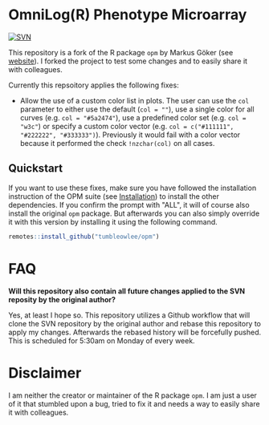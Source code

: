 # OmniLog(R) Phenotype Microarray

[![SVN](https://github.com/TumbleOwlee/opm/actions/workflows/svn.yml/badge.svg?branch=main)](https://github.com/TumbleOwlee/opm/actions/workflows/svn.yml)

This repository is a fork of the R package `opm` by Markus Göker (see [website](http://www.goeker.org/opm/)). I forked the project to test some changes and to easily share it with colleagues.

Currently this repsoitory applies the following fixes:
* Allow the use of a custom color list in plots. The user can use the `col` parameter to either use the default (`col = ""`), use a single color for all curves (e.g. `col = "#5a2474"`), use a predefined color set (e.g. `col = "w3c"`) or specify a custom color vector (e.g. `col = c("#111111", "#222222", "#333333")`). Previously it would fail with a color vector because it performed the check `!nzchar(col)` on all cases.

## Quickstart

If you want to use these fixes, make sure you have followed the installation instruction of the OPM suite (see [Installation](http://www.goeker.org/opm/)) to install the other dependencies. If you confirm the prompt with "ALL", it will of course also install the original `opm` package. But afterwards you can also simply override it with this version by installing it using the following command.
```r
remotes::install_github("tumbleowlee/opm")
```

# FAQ

**Will this repository also contain all future changes applied to the SVN reposity by the original author?**

Yes, at least I hope so. This repository utilizes a Github workflow that will clone the SVN repository by the original author and rebase this repository to apply my changes. Afterwards the rebased history will be forcefully pushed. This is scheduled for 5:30am on Monday of every week.

# Disclaimer

I am neither the creator or maintainer of the R package `opm`. I am just a user of it that stumbled upon a bug, tried to fix it and needs a way to easily share it with colleagues.
